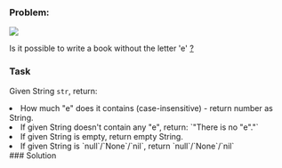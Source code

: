 ### Problem:
<img src="https://s23.postimg.org/nnv8k1ibf/A_typewriter_10995863465.jpg">

<p>Is it possible to write a book without the letter &apos;e&apos; <a href="https://en.wikipedia.org/wiki/Gadsby_(novel)" target="_blank">?</a></p>
<h3 id="task">Task</h3>
<p>Given String <code>str</code>, return:</p>
<li>How much &quot;e&quot; does it contains (case-insensitive) - return number as String.</li>
<li>If given String doesn&apos;t contain any &quot;e&quot;, return:
`&quot;There is no &quot;e&quot;.&quot;`</li>
<li>If given String is empty, return empty String.</li>
<li>If given String is `null`/`None`/`nil`, return `null`/`None`/`nil`</li>
### Solution